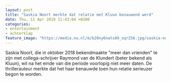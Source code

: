 ```yaml
---
layout: post
title: "Saskia Noort merkte dat relatie met Kluun benauwend werd"
date: Thu, 11 Apr 2019 11:43:04 +0200
categories: 
- entertainment 
- achterklap 
feature_image: "https://media.nu.nl/m/b20xy6nats09_sqr256.jpg/saskia-noort-merkte-dat-relatie-met-kluun-benauwend-werd.jpg"
---
```


Saskia Noort, die in oktober 2018 bekendmaakte "meer dan vrienden" te zijn met collega-schrijver Raymond van de Klundert (beter bekend als Kluun), wil na het einde van die periode voorlopig niet meer daten. De thrillerauteur merkte dat het haar benauwde toen hun relatie serieuzer begon te worden.
